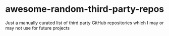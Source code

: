 # awesome-random-third-party-repos
Just a manually curated list of third party GitHub repositories which I may or may not use for future projects
